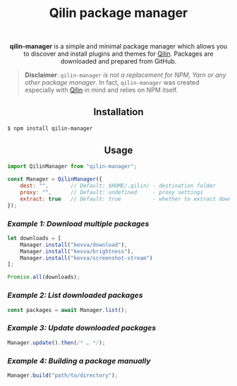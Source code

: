 <div align="center">
  <h1>Qilin package manager</h1>
  <br>

**qilin-manager** is a simple and minimal package manager which allows you to discover and install plugins and themes for [Qilin](https://github.com/qilin-editor/qilin-app). Packages are downloaded and prepared from GitHub.
</div>

>**Disclaimer**: `qilin-manager` *is not a replacement for NPM, Yarn or any other package manager*. In fact, `qilin-manager` was created especially with [Qilin](https://github.com/qilin-editor/qilin-app) in mind and relies on NPM itself.

<h2 align="center">Installation</h2>

```bash
$ npm install qilin-manager
```

<h2 align="center">Usage</h2>

```javascript
import QilinManager from "qilin-manager";

const Manager = QilinManager({
    dest: "",       // Default: $HOME/.qilin/ - destination folder
    proxy: "",      // Default: undefined     - proxy settings
    extract: true   // Default: true          - whether to extract downloaded archive
});
```

### *Example 1: Download multiple packages*

```javascript
let downloads = [
    Manager.install("kevva/download"),
    Manager.install("kevva/brightness"),
    Manager.install("kevva/screenshot-stream")
];

Promise.all(downloads);
```

### *Example 2: List downloaded packages*

```javascript
const packages = await Manager.list();
```

### *Example 3: Update downloaded packages*

```javascript
Manager.update().then(/* … */);
```

### *Example 4: Building a package manually*

```javascript
Manager.build("path/to/directory");
```
